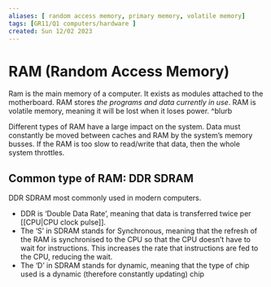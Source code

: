 ```yaml
---
aliases: [ random access memory, primary memory, volatile memory]
tags: [GR11/Q1 computers/hardware ]
created: Sun 12/02 2023
---
```

# RAM (Random Access Memory)
Ram is the main memory of a computer. It exists as modules attached to the motherboard. RAM stores *the programs and data currently in use*. RAM is volatile memory, meaning it will be lost when it loses power. ^blurb

Different types of RAM have a large impact on the system. Data must constantly be moved between caches and RAM by the system’s memory busses. If the RAM is too slow to read/write that data, then the whole system throttles. 
## Common type of RAM: DDR SDRAM
DDR SDRAM most commonly used in modern computers. 
- DDR is ‘Double Data Rate’, meaning that data is  transferred twice per [[CPU|CPU clock pulse]]. 
- The ‘S’ in SDRAM stands for Synchronous, meaning that the refresh of the RAM is synchronised to the CPU so that the CPU doesn’t have to wait for instructions. This increases the rate that instructions are fed to the CPU, reducing the wait. 
- The ‘D’ in SDRAM stands for dynamic, meaning that the type of chip used is a dynamic (therefore constantly updating) chip

